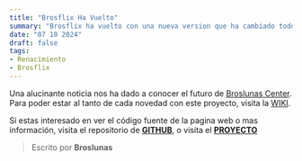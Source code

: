 ```yaml
---
title: "Brosflix Ha Vuelto"
summary: "Brosflix ha vuelto con una nueva version que ha cambiado todo su funcionamiento"
date: "07 10 2024"
draft: false
tags:
- Renacimiento
- Brosflix
---
```

Una alucinante noticia nos ha dado a conocer el futuro de [Broslunas Center](/). Para poder estar al tanto de cada novedad con este proyecto, visita la [WIKI](/wiki/brosflix).

Si estas interesado en ver el código fuente de la pagina web o mas información, visita el repositorio de [**GITHUB**](https://github.com/Broslunas/brosflix), o visita el [**PROYECTO**](/projects/brosflix/renacimiento)

> Escrito por **Broslunas**